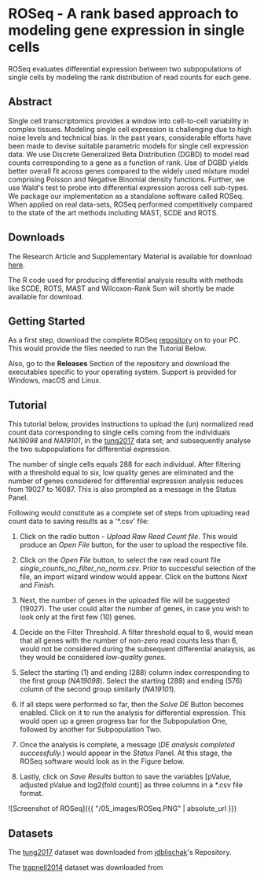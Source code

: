 # ROSeq - A rank based approach to modeling gene expression in single cells

ROSeq evaluates differential expression between two subpopulations of single cells by modeling the rank distribution of read counts for each gene. 

## Abstract

Single cell transcriptomics provides a window into cell-to-cell variability in complex tissues. Modeling single cell expression is challenging due to high noise levels and technical bias. In the past years, considerable efforts have been made to devise suitable parametric models for single cell expression data. We use Discrete Generalized Beta Distribution (DGBD) to model read counts corresponding to a gene as a function of rank. Use of DGBD yields better overall fit across genes compared to the widely used mixture model comprising Poisson and Negative Binomial density functions. Further, we use Wald's test to probe into differential expression across cell sub-types. We package our implementation as a standalone software called ROSeq. When applied on real data-sets, ROSeq performed competitively compared to the state of the art methods including MAST, SCDE and ROTS.

## Downloads

The Research Article and Supplementary Material is available for download [here](https://www.biorxiv.org/content/early/2018/07/22/374025).

The R code used for producing differential analysis results with methods like SCDE, ROTS, MAST and Wilcoxon-Rank Sum will shortly be made available for download.

## Getting Started

As a first step, download the complete ROSeq [repository](https://github.com/malaalam/ROSeq) on to your PC. This would provide the files needed to run the Tutorial Below.

Also, go to the **Releases** Section of the repository and download the executables specific to your operating system. Support is provided for Windows, macOS and Linux.

## Tutorial 

This tutorial below, provides instructions to upload the (un) normalized read count data corresponding to single cells coming from the individuals *NA19098* and *NA19101*, in the [tung2017](https://www.ncbi.nlm.nih.gov/pubmed/28045081) data set; and subsequently analyse the two subpopulations for differential expression. 

The number of single cells equals 288 for each individual. After filtering with a threshold equal to six, low quality genes are eliminated and the number of genes considered for differential expression analysis reduces from 19027 to 16087. This is also prompted as a message in the Status Panel. 

Following would constitute as a complete set of steps from uploading read count data to saving results as a '*.csv' file:

1. Click on the radio button - *Upload Raw Read Count file*. This would produce an *Open File* button, for the user to upload the respective file. 
    
2. Click on the *Open File* button, to select the raw read count file *single_counts_no_filter_no_norm.csv*. Prior to successful selection of the file, an import wizard window would appear. Click on the buttons *Next* and *Finish*.
    
3. Next, the number of genes in the uploaded file will be suggested (19027). The user could alter the number of genes, in case you wish to look only at the first few (10) genes.

4. Decide on the Filter Threshold. A filter threshold equal to 6, would mean that all genes with the number of non-zero read counts less than 6, would not be considered during the subsequent differential analaysis, as they would be considered *low-quality genes*.
    
5. Select the starting (1) and ending (288) column index corresponding to the first group (*NA19098*). Select the starting (289) and ending (576) column of the second group similarly (*NA19101*). 

6. If all steps were performed so far, then the *Solve DE* Button becomes enabled. Click on it to run the analysis for differential expression. This would open up a green progress bar for the Subpopulation One, followed by another for Subpopulation Two.
    
7. Once the analysis is complete, a message (*DE analysis completed successfully.*) would appear in the *Status* Panel. At this stage, the ROSeq software would look as in the Figure below.    

8. Lastly, click on *Save Results* button to save the variables [pValue, adjusted pValue and log2(fold count)] as three columns in a *.csv file format.

![Screenshot of ROSeq]({{ "/05_images/ROSeq.PNG" | absolute_url }})


## Datasets

The [tung2017](https://www.ncbi.nlm.nih.gov/pubmed/28045081) dataset was downloaded from [jdblischak](https://github.com/jdblischak/singleCellSeq)'s Repository. 

The [trapnell2014](http://www.nature.com/articles/nbt.2859) dataset was downloaded from 

